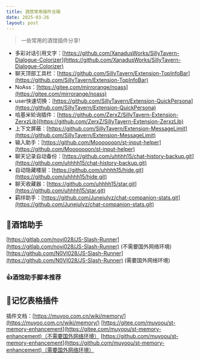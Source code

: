 ```yaml
---
title: 酒馆常用插件合辑
date: 2025-03-26
layout: post
---
```


>一些常用的酒馆插件分享!

- 多彩对话引用文字：[https://github.com/XanadusWorks/SillyTavern-Dialogue-Colorizer](https://github.com/XanadusWorks/SillyTavern-Dialogue-Colorizer)
- 聊天顶部工具栏：[https://github.com/SillyTavern/Extension-TopInfoBar](https://github.com/SillyTavern/Extension-TopInfoBar)
- NoAss：[https://gitee.com/mirrorange/noass](https://gitee.com/mirrorange/noass)
- user快速切换：[https://github.com/SillyTavern/Extension-QuickPersona](https://github.com/SillyTavern/Extension-QuickPersona)
- 哈基米轮询插件：[https://github.com/ZerxZ/SillyTavern-Extension-ZerxzLib](https://github.com/ZerxZ/SillyTavern-Extension-ZerxzLib)
- 上下文屏蔽：[https://github.com/SillyTavern/Extension-MessageLimit](https://github.com/SillyTavern/Extension-MessageLimit)
- 输入助手：[https://github.com/Mooooooon/st-input-helper](https://github.com/Mooooooon/st-input-helper)
- 聊天记录自动备份：[https://github.com/uhhhh15/chat-history-backup.git](https://github.com/uhhhh15/chat-history-backup.git)
- 自动隐藏楼层：[https://github.com/uhhhh15/hide.git](https://github.com/uhhhh15/hide.git)
- 聊天收藏器：[https://github.com/uhhhh15/star.git](https://github.com/uhhhh15/star.git)
- 羁绊助手：[https://github.com/Junejulyz/chat-companion-stats.git](https://github.com/Junejulyz/chat-companion-stats.git)

## 🔧酒馆助手

[https://gitlab.com/novi028/JS-Slash-Runner](https://gitlab.com/novi028/JS-Slash-Runner) (不需要国外网络环境)
[https://github.com/N0VI028/JS-Slash-Runner](https://github.com/N0VI028/JS-Slash-Runner) (需要国外网络环境)

### 👍酒馆助手脚本推荐

## 🧠记忆表格插件
插件文档：[https://muyoo.com.cn/wiki/memory/](https://muyoo.com.cn/wiki/memory/)
[https://gitee.com/muyoou/st-memory-enhancement](https://gitee.com/muyoou/st-memory-enhancement)（不需要国外网络环境）
[https://github.com/muyoou/st-memory-enhancement](https://github.com/muyoou/st-memory-enhancement)（需要国外网络环境）
